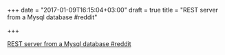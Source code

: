 +++
date = "2017-01-09T16:15:04+03:00"
draft = true
title = "REST server from a Mysql database  #reddit"

+++

<p><a href="https://t.co/nJ4wE4KyUZ">REST server from a Mysql database  #reddit</a></p>
